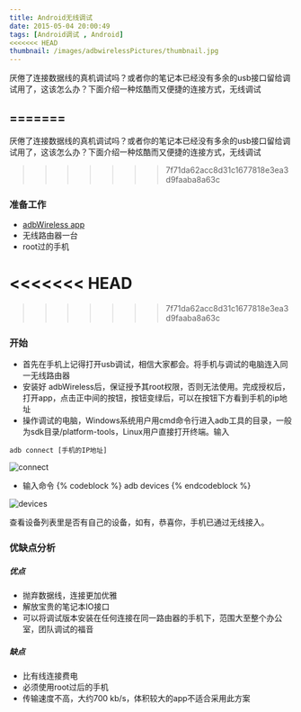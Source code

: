```yaml
---
title: Android无线调试
date: 2015-05-04 20:00:49
tags: [Android调试 , Android]
<<<<<<< HEAD
thumbnail: /images/adbwirelessPictures/thumbnail.jpg
---
```

厌倦了连接数据线的真机调试吗？或者你的笔记本已经没有多余的usb接口留给调试用了，这该怎么办？下面介绍一种炫酷而又便捷的连接方式，无线调试
<!--more-->
=======
---
厌倦了连接数据线的真机调试吗？或者你的笔记本已经没有多余的usb接口留给调试用了，这该怎么办？下面介绍一种炫酷而又便捷的连接方式，无线调试
>>>>>>> 7f71da62acc8d31c1677818e3ea3d9faaba8a63c

### 准备工作
* [adbWireless app](http://down11.zol.com.cn/suyan/adbWireless1.5.4.apk)
* 无线路由器一台
* root过的手机

<<<<<<< HEAD
=======
<!--more-->
>>>>>>> 7f71da62acc8d31c1677818e3ea3d9faaba8a63c

### 开始
* 首先在手机上记得打开usb调试，相信大家都会。将手机与调试的电脑连入同一无线路由器
* 安装好 adbWireless后，保证授予其root权限，否则无法使用。完成授权后，打开app，点击正中间的按钮，按钮变绿后，可以在按钮下方看到手机的ip地址
* 操作调试的电脑，Windows系统用户用cmd命令行进入adb工具的目录，一般为sdk目录/platform-tools，Linux用户直接打开终端。输入
```
adb connect [手机的IP地址]
```

![connect](/images/adbwirelessPictures/connect.png)

* 输入命令
{% codeblock %}
adb devices
{% endcodeblock %}

![devices](/images/adbwirelessPictures/devices.png)

查看设备列表里是否有自己的设备，如有，恭喜你，手机已通过无线接入。

### 优缺点分析
##### 优点
* 抛弃数据线，连接更加优雅
* 解放宝贵的笔记本IO接口
* 可以将调试版本安装在任何连接在同一路由器的手机下，范围大至整个办公室，团队调试的福音

##### 缺点
* 比有线连接费电
* 必须使用root过后的手机
* 传输速度不高，大约700 kb/s，体积较大的app不适合采用此方案
